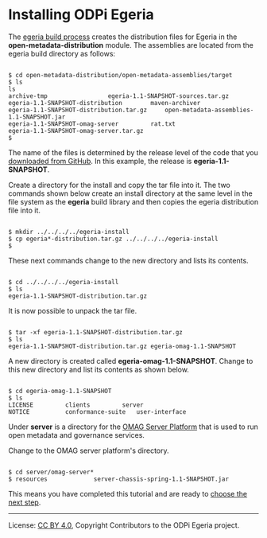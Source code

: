 <!-- SPDX-License-Identifier: CC-BY-4.0 -->
<!-- Copyright Contributors to the ODPi Egeria project. -->

# Installing ODPi Egeria

The [egeria build process](../building-egeria-tutorial) creates the
distribution files for Egeria in the **open-metadata-distribution** module.
The assemblies are located from the egeria build directory as follows:

```text

$ cd open-metadata-distribution/open-metadata-assemblies/target
$ ls
ls
archive-tmp					egeria-1.1-SNAPSHOT-sources.tar.gz
egeria-1.1-SNAPSHOT-distribution		maven-archiver
egeria-1.1-SNAPSHOT-distribution.tar.gz		open-metadata-assemblies-1.1-SNAPSHOT.jar
egeria-1.1-SNAPSHOT-omag-server			rat.txt
egeria-1.1-SNAPSHOT-omag-server.tar.gz
$

```
The name of the files is determined by the release level of the code that you
[downloaded from GitHub](../building-egeria-tutorial/task-downloading-egeria-source.md).  In this example,
the release is **egeria-1.1-SNAPSHOT**.

Create a directory for the install and copy the tar file into it.
The two commands shown below create an install directory at the same level in the
file system as the **egeria** build library and then copies the egeria distribution file into it.

```text

$ mkdir ../../../../egeria-install
$ cp egeria*-distribution.tar.gz ../../../../egeria-install
$

```
These next commands change to the new directory and lists its contents.

```text

$ cd ../../../../egeria-install
$ ls
egeria-1.1-SNAPSHOT-distribution.tar.gz

```

It is now possible to unpack the tar file.

```text

$ tar -xf egeria-1.1-SNAPSHOT-distribution.tar.gz
$ ls
egeria-1.1-SNAPSHOT-distribution.tar.gz	egeria-omag-1.1-SNAPSHOT

```

A new directory is created called **egeria-omag-1.1-SNAPSHOT**.  Change to this
new directory and list its contents as shown below.

```text

$ cd egeria-omag-1.1-SNAPSHOT
$ ls
LICENSE			clients			server
NOTICE			conformance-suite	user-interface

```

Under **server** is a directory for the
[OMAG Server Platform](../../../open-metadata-publication/website/omag-server) that is used to run
open metadata and governance services.

Change to the OMAG server platform's directory.

```text

$ cd server/omag-server*
$ resources				server-chassis-spring-1.1-SNAPSHOT.jar

```

This means you have completed this tutorial and are ready to [choose the next step](..).

----
License: [CC BY 4.0](https://creativecommons.org/licenses/by/4.0/),
Copyright Contributors to the ODPi Egeria project.